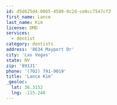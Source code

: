 ```yaml
---
id: d5d625d4-0065-4580-8c2d-ce0cc7547cf3
first_name: Lance
last_name: Kim
license: DMD
services:
  - dentist
category: dentists
address: '8634 Mayport Dr'
city: 'Las Vegas'
state: NV
zip: '89131'
phone: '(702) 791-9019'
title: 'Lance Kim'
_geoloc:
  lat: 36.3152
  lng: -115.246
---
```

